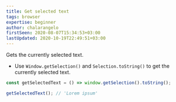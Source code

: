 ```yaml
---
title: Get selected text
tags: browser
expertise: beginner
author: chalarangelo
firstSeen: 2020-08-07T15:34:53+03:00
lastUpdated: 2020-10-19T22:49:51+03:00
---
```


Gets the currently selected text.

- Use `Window.getSelection()` and `Selection.toString()` to get the currently selected text.

```js
const getSelectedText = () => window.getSelection().toString();
```

```js
getSelectedText(); // 'Lorem ipsum'
```
